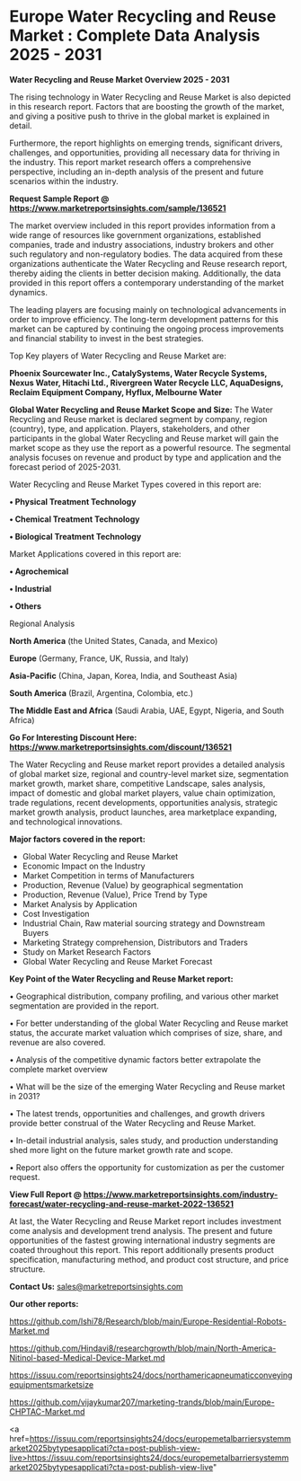 # Europe Water Recycling and Reuse Market : Complete Data Analysis 2025 - 2031

<Strong> Water Recycling and Reuse Market Overview 2025 - 2031</strong>

The rising technology in Water Recycling and Reuse Market is also depicted in this research report. Factors that are boosting the growth of the market, and giving a positive push to thrive in the global market is explained in detail.

Furthermore, the report highlights on emerging trends, significant drivers, challenges, and opportunities, providing all necessary data for thriving in the industry. This report market research offers a comprehensive perspective, including an in-depth analysis of the present and future scenarios within the industry.

<strong>Request Sample Report @ <a href=https://www.marketreportsinsights.com/sample/136521>https://www.marketreportsinsights.com/sample/136521</a></strong>

The market overview included in this report provides information from a wide range of resources like government organizations, established companies, trade and industry associations, industry brokers and other such regulatory and non-regulatory bodies. The data acquired from these organizations authenticate the Water Recycling and Reuse research report, thereby aiding the clients in better decision making. Additionally, the data provided in this report offers a contemporary understanding of the market dynamics.

The leading players are focusing mainly on technological advancements in order to improve efficiency. The long-term development patterns for this market can be captured by continuing the ongoing process improvements and financial stability to invest in the best strategies.

Top Key players of Water Recycling and Reuse Market are:

<strong>Phoenix Sourcewater Inc., CatalySystems, Water Recycle Systems, Nexus Water, Hitachi Ltd., Rivergreen Water Recycle LLC, AquaDesigns, Reclaim Equipment Company, Hyflux, Melbourne Water</strong>

<strong><b>Global Water Recycling and Reuse Market Scope and Size:</b></strong>
The Water Recycling and Reuse market is declared segment by company, region (country), type, and application. Players, stakeholders, and other participants in the global Water Recycling and Reuse market will gain the market scope as they use the report as a powerful resource. The segmental analysis focuses on revenue and product by type and application and the forecast period of 2025-2031.

Water Recycling and Reuse Market Types covered in this report are:

<strong>• Physical Treatment Technology

• Chemical Treatment Technology

• Biological Treatment Technology</strong>

Market Applications covered in this report are:

<strong>• Agrochemical

• Industrial

• Others</strong> 

Regional Analysis

<strong>North America</strong> (the United States, Canada, and Mexico)

<strong>Europe</strong> (Germany, France, UK, Russia, and Italy)

<strong>Asia-Pacific</strong> (China, Japan, Korea, India, and Southeast Asia)

<strong>South America</strong> (Brazil, Argentina, Colombia, etc.)

<strong>The Middle East and Africa</strong> (Saudi Arabia, UAE, Egypt, Nigeria, and South Africa)

<strong>Go For Interesting Discount Here: <a href=https://www.marketreportsinsights.com/discount/136521>https://www.marketreportsinsights.com/discount/136521</a></strong>

The Water Recycling and Reuse market report provides a detailed analysis of global market size, regional and country-level market size, segmentation market growth, market share, competitive Landscape, sales analysis, impact of domestic and global market players, value chain optimization, trade regulations, recent developments, opportunities analysis, strategic market growth analysis, product launches, area marketplace expanding, and technological innovations.

<strong><b>Major factors covered in the report:</b></strong>
<ul>
  <li>Global Water Recycling and Reuse Market </li>
  <li>Economic Impact on the Industry</li>
  <li>Market Competition in terms of Manufacturers</li>
  <li>Production, Revenue (Value) by geographical segmentation</li>
  <li>Production, Revenue (Value), Price Trend by Type</li>
  <li>Market Analysis by Application</li>
  <li>Cost Investigation</li>
  <li>Industrial Chain, Raw material sourcing strategy and Downstream Buyers</li>
  <li>Marketing Strategy comprehension, Distributors and Traders</li>
  <li>Study on Market Research Factors</li>
  <li>Global Water Recycling and Reuse Market Forecast</li>
</ul>

<strong><b>Key Point of the Water Recycling and Reuse Market report:</b></strong>

• Geographical distribution, company profiling, and various other market segmentation are provided in the report.

• For better understanding of the global Water Recycling and Reuse market status, the accurate market valuation which comprises of size, share, and revenue are also covered.

• Analysis of the competitive dynamic factors better extrapolate the complete market overview

• What will be the size of the emerging Water Recycling and Reuse market in 2031?

• The latest trends, opportunities and challenges, and growth drivers provide better construal of the Water Recycling and Reuse Market.

• In-detail industrial analysis, sales study, and production understanding shed more light on the future market growth rate and scope.

• Report also offers the opportunity for customization as per the customer request.

<strong><b>View Full Report @ <a href=https://www.marketreportsinsights.com/industry-forecast/water-recycling-and-reuse-market-2022-136521>https://www.marketreportsinsights.com/industry-forecast/water-recycling-and-reuse-market-2022-136521</a></b></strong>


At last, the Water Recycling and Reuse Market report includes investment come analysis and development trend analysis. The present and future opportunities of the fastest growing international industry segments are coated throughout this report. This report additionally presents product specification, manufacturing method, and product cost structure, and price structure.

<strong>Contact Us:</strong>
sales@marketreportsinsights.com

<strong>Our other reports:</strong>

<a href=https://github.com/Ishi78/Research/blob/main/Europe-Residential-Robots-Market.md>https://github.com/Ishi78/Research/blob/main/Europe-Residential-Robots-Market.md</a>

<a href=https://github.com/Hindavi8/researchgrowth/blob/main/North-America-Nitinol-based-Medical-Device-Market.md>https://github.com/Hindavi8/researchgrowth/blob/main/North-America-Nitinol-based-Medical-Device-Market.md</a>

<a href=https://issuu.com/reportsinsights24/docs/northamericapneumaticconveyingequipmentsmarketsize>https://issuu.com/reportsinsights24/docs/northamericapneumaticconveyingequipmentsmarketsize</a>

<a href=https://github.com/vijaykumar207/marketing-trands/blob/main/Europe-CHPTAC-Market.md>https://github.com/vijaykumar207/marketing-trands/blob/main/Europe-CHPTAC-Market.md</a>

<a href=https://issuu.com/reportsinsights24/docs/europemetalbarriersystemmarket2025bytypesapplicati?cta=post-publish-view-live>https://issuu.com/reportsinsights24/docs/europemetalbarriersystemmarket2025bytypesapplicati?cta=post-publish-view-live</a>"
